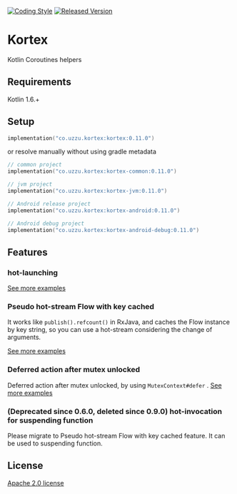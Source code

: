 [![Coding Style][ktlint-img]][ktlint] [![Released Version][maven-img]][maven]

# Kortex

Kotlin Coroutines helpers

## Requirements

Kotlin 1.6.+

## Setup

```kotlin
implementation("co.uzzu.kortex:kortex:0.11.0")
```

or resolve manually without using gradle metadata

```kotlin
// common project
implementation("co.uzzu.kortex:kortex-common:0.11.0")

// jvm project
implementation("co.uzzu.kortex:kortex-jvm:0.11.0")

// Android release project
implementation("co.uzzu.kortex:kortex-android:0.11.0")

// Android debug project
implementation("co.uzzu.kortex:kortex-android-debug:0.11.0")
```

## Features

### hot-launching

[See more examples](subprojects/core/src/commonTest/kotlin/co/uzzu/kortex/HotLaunchTest.kt)

### Pseudo hot-stream Flow with key cached

It works like `publish().refcount()` in RxJava, and caches the Flow instance by key string, so you can use a hot-stream considering the change of arguments.

[See more examples](subprojects/core/src/commonTest/kotlin/co/uzzu/kortex/KeyedSingleSharedFlowTest.kt)

### Deferred action after mutex unlocked

Deferred action after mutex unlocked, by using `MutexContext#defer` .
[See more examples](subprojects/core/src/commonTest/kotlin/co/uzzu/kortex/MutexContextDeferTest.kt)

### (Deprecated since 0.6.0, deleted since 0.9.0) hot-invocation for suspending function

Please migrate to Pseudo hot-stream Flow with key cached feature. It can be used to suspending function.

## License

[Apache 2.0 license](LICENSE.txt)

[ktlint-img]: https://img.shields.io/badge/code%20style-%E2%9D%A4-FF4081.svg
[ktlint]: https://ktlint.github.io/
[maven-img]: https://img.shields.io/maven-central/v/co.uzzu.kortex/kortex.svg?maxAge=2000
[maven]: https://search.maven.org/search?q=g:co.uzzu.kortex
